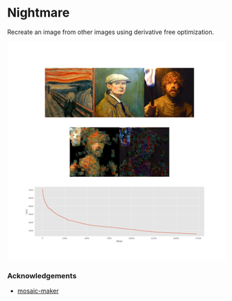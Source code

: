 # Nightmare

Recreate an image from other images using derivative free optimization.

![](imgs/out-17300.png)

### Acknowledgements
 * [mosaic-maker](https://github.com/deadpassive/mosaic-maker)